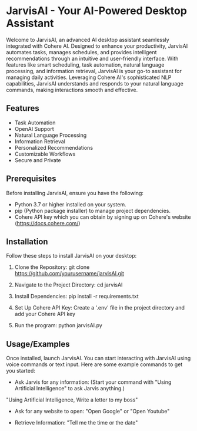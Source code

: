 
# JarvisAI - Your AI-Powered Desktop Assistant

Welcome to JarvisAI, an advanced AI desktop assistant seamlessly integrated with Cohere AI. Designed to enhance your productivity, JarvisAI automates tasks, manages schedules, and provides intelligent recommendations through an intuitive and user-friendly interface. With features like smart scheduling, task automation, natural language processing, and information retrieval, JarvisAI is your go-to assistant for managing daily activities. Leveraging Cohere AI's sophisticated NLP capabilities, JarvisAI understands and responds to your natural language commands, making interactions smooth and effective.


## Features

- Task Automation
- OpenAI Support
- Natural Language Processing
- Information Retrieval
- Personalized Recommendations
- Customizable Workflows
- Secure and Private


## Prerequisites

Before installing JarvisAI, ensure you have the following:

- Python 3.7 or higher installed on your system.
- pip (Python package installer) to manage project dependencies.
- Cohere API key which you can obtain by signing up on Cohere's website (https://docs.cohere.com/)
## Installation

Follow these steps to install JarvisAI on your desktop:

1. Clone the Repository:
git clone https://github.com/yourusername/jarvisAI.git

2. Navigate to the Project Directory:
cd jarvisAI

3. Install Dependencies:
pip install -r requirements.txt

4. Set Up Cohere API Key:
Create a '.env' file in the project directory and add your Cohere API key

5. Run the program:
python jarvisAI.py



    
## Usage/Examples

Once installed, launch JarvisAI. You can start interacting with JarvisAI using voice commands or text input. Here are some example commands to get you started:

- Ask Jarvis for any information: (Start your command with "Using Artificial Intelligence" to ask Jarvis anything.)

"Using Artificial Intelligence, Write a letter to my boss"

- Ask for any website to open:
"Open Google" or "Open Youtube"

- Retrieve Information:
"Tell me the time or the date"



